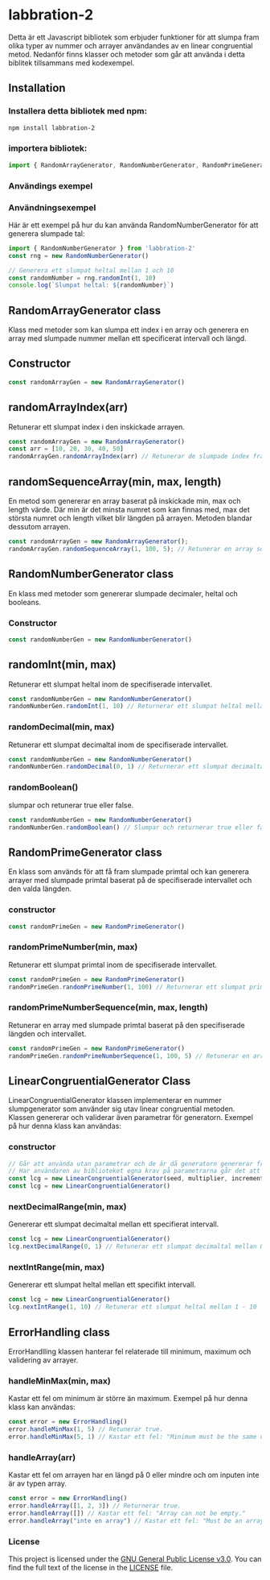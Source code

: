 # labbration-2
Detta är ett Javascript bibliotek som erbjuder funktioner för att slumpa fram olika typer av nummer och arrayer användandes av en linear congruential metod. Nedanför finns klasser och metoder som går att använda i detta biblitek tillsammans med kodexempel.

## Installation

### Installera detta bibliotek med npm:

```bash
npm install labbration-2
```

### importera bibliotek:

```Javascript
import { RandomArrayGenerator, RandomNumberGenerator, RandomPrimeGenerator, LinearCongruentialGenerator } from 'labbration-2'
```

### Användings exempel

### Användningsexempel

Här är ett exempel på hur du kan använda RandomNumberGenerator för att generera slumpade tal:

```javascript
import { RandomNumberGenerator } from 'labbration-2'
const rng = new RandomNumberGenerator()

// Generera ett slumpat heltal mellan 1 och 10
const randomNumber = rng.randomInt(1, 10)
console.log(`Slumpat heltal: ${randomNumber}`)
```

## RandomArrayGenerator class
Klass med metoder som kan slumpa ett index i en array och generera en array med slumpade nummer mellan ett specificerat intervall och längd.

## Constructor
```Javascript
const randomArrayGen = new RandomArrayGenerator()
```

## randomArrayIndex(arr)
Retunerar ett slumpat index i den inskickade arrayen. 

```Javascript
const randomArrayGen = new RandomArrayGenerator()
const arr = [10, 20, 30, 40, 50]
randomArrayGen.randomArrayIndex(arr) // Retunerar de slumpade index från arrayen.
```

## randomSequenceArray(min, max, length)
En metod som genererar en array baserat på inskickade min, max och length värde. Där min är det minsta numret som kan finnas med, max det största numret och length vilket blir längden på arrayen. Metoden blandar dessutom arrayen.

```Javascript
const randomArrayGen = new RandomArrayGenerator();
randomArrayGen.randomSequenceArray(1, 100, 5); // Retunerar en array som innehåller 5 nummer mellan 1-100.
```

## RandomNumberGenerator class
En klass med metoder som genererar slumpade decimaler, heltal och booleans.

### Constructor 
```Javascript
const randomNumberGen = new RandomNumberGenerator()
```

## randomInt(min, max)
Retunerar ett slumpat heltal inom de specifiserade intervallet.
```Javascript
const randomNumberGen = new RandomNumberGenerator()
randomNumberGen.randomInt(1, 10) // Returnerar ett slumpat heltal mellan 1-10.
```

### randomDecimal(min, max)
Retunerar ett slumpat decimaltal inom de specifiserade intervallet.
```Javascript
const randomNumberGen = new RandomNumberGenerator()
randomNumberGen.randomDecimal(0, 1) // Returnerar ett slumpat decimaltal mellan 0-1.
```

### randomBoolean()
slumpar och retunerar true eller false.
```Javascript
const randomNumberGen = new RandomNumberGenerator()
randomNumberGen.randomBoolean() // Slumpar och returnerar true eller false.
```

## RandomPrimeGenerator class
En klass som används för att få fram slumpade primtal och kan generera arrayer med slumpade primtal baserat på de specifiserade intervallet och den valda längden.

### constructor
```Javascript
const randomPrimeGen = new RandomPrimeGenerator()
```

### randomPrimeNumber(min, max)
Retunerar ett slumpat primtal inom de specifiserade intervallet.

```Javascript
const randomPrimeGen = new RandomPrimeGenerator()
randomPrimeGen.randomPrimeNumber(1, 100) // Returnerar ett slumpat primtal mellan 1-100
```

### randomPrimeNumberSequence(min, max, length)
Retunerar en array med slumpade primtal baserat på den specifiserade längden och intervallet.

```Javascript
const randomPrimeGen = new RandomPrimeGenerator()
randomPrimeGen.randomPrimeNumberSequence(1, 100, 5) // Retunerar en array med 5 nummer och numrerna är mellan 1-100.
```

## LinearCongruentialGenerator Class
LinearCongruentialGenerator klassen implementerar en nummer slumpgenerator som använder sig utav linear congruential metoden. Klassen genererar och validerar även parametrar för generatorn.
Exempel på hur denna klass kan användas:  

### constructor

```Javascript
// Går att använda utan parametrar och de är då generatorn genererar fram nummer utifrån olika validerings krav i klassen.
// Har användaren av biblioteket egna krav på parametrarna går det att välja dessa.
const lcg = new LinearCongruentialGenerator(seed, multiplier, increment, modulus)
const lcg = new LinearCongruentialGenerator()
```

### nextDecimalRange(min, max)
Genererar ett slumpat decimaltal mellan ett specifierat intervall.

```Javascript
const lcg = new LinearCongruentialGenerator()
lcg.nextDecimalRange(0, 1) // Retunerar ett slumpat decimaltal mellan 0-1.
```

### nextIntRange(min, max)
Genererar ett slumpat heltal mellan ett specifikt intervall.

```Javascript
const lcg = new LinearCongruentialGenerator()
lcg.nextIntRange(1, 10) // Retunerar ett slumpat heltal mellan 1 - 10
```


## ErrorHandling class

ErrorHandlling klassen hanterar fel relaterade till minimum, maximum och validering av arrayer.

### handleMinMax(min, max)
Kastar ett fel om minimum är större än maximum.
Exempel på hur denna klass kan användas:

```Javascript
const error = new ErrorHandling()
error.handleMinMax(1, 5) // Retunerar true.
error.handleMinMax(5, 1) // Kastar ett fel: "Minimum must be the same or smaller than maximum."
```

### handleArray(arr)
Kastar ett fel om arrayen har en längd på 0 eller mindre och om inputen inte är av typen array.

```Javascript
const error = new ErrorHandling()
error.handleArray([1, 2, 3]) // Returnerar true.
error.handleArray([]) // Kastar ett fel: "Array can not be empty."
error.handleArray("inte en array") // Kastar ett fel: "Must be an array."
```

### License

This project is licensed under the [GNU General Public License v3.0](LICENSE). You can find the full text of the license in the [LICENSE](LICENSE.txt) file.